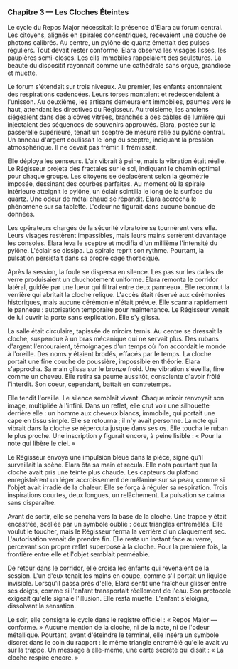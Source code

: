 ### Chapitre 3 — Les Cloches Éteintes
Le cycle du Repos Major nécessitait la présence d'Elara au forum central. Les citoyens, alignés en spirales concentriques,
recevaient une douche de photons calibrés. Au centre, un pylône de quartz émettait des pulses réguliers. Tout devait rester
conforme. Elara observa les visages lisses, les paupières semi-closes. Les cils immobiles rappelaient des sculptures. La beauté
du dispositif rayonnait comme une cathédrale sans orgue, grandiose et muette.

Le forum s'étendait sur trois niveaux. Au premier, les enfants entonnaient des respirations cadencées. Leurs torses montaient et
redescendaient à l'unisson. Au deuxième, les artisans demeuraient immobiles, paumes vers le haut, attendant les directives du
Régisseur. Au troisième, les anciens siégeaient dans des alcôves vitrées, branchés à des câbles de lumière qui injectaient des
séquences de souvenirs approuvés. Elara, postée sur la passerelle supérieure, tenait un sceptre de mesure relié au pylône central.
Un anneau d'argent coulissait le long du sceptre, indiquant la pression atmosphérique. Il ne devait pas frémir. Il frémissait.

Elle déploya les senseurs. L'air vibrait à peine, mais la vibration était réelle. Le Régisseur projeta des fractales sur le sol,
indiquant le chemin optimal pour chaque groupe. Les citoyens se déplacèrent selon la géométrie imposée, dessinant des courbes
parfaites. Au moment où la spirale intérieure atteignit le pylône, un éclair scintilla le long de la surface du quartz. Une
odeur de métal chaud se répandit. Elara accrocha le phénomène sur sa tablette. L'odeur ne figurait dans aucune banque de données.

Les opérateurs chargés de la sécurité vibratoire se tournèrent vers elle. Leurs visages restèrent impassibles, mais leurs mains
serrèrent davantage les consoles. Elara leva le sceptre et modifia d'un millième l'intensité du pylône. L'éclair se dissipa. La
spirale reprit son rythme. Pourtant, la pulsation persistait dans sa propre cage thoracique.

Après la session, la foule se dispersa en silence. Les pas sur les dalles de verre produisaient un chuchotement uniforme. Elara
remonta le corridor latéral, guidée par une lueur qui filtrai entre deux panneaux. Elle reconnut la verrière qui abritait la
cloche relique. L'accès était réservé aux cérémonies historiques, mais aucune cérémonie n'était prévue. Elle scanna rapidement le
panneau : autorisation temporaire pour maintenance. Le Régisseur venait de lui ouvrir la porte sans explication. Elle s'y glissa.

La salle était circulaire, tapissée de miroirs ternis. Au centre se dressait la cloche, suspendue à un bras mécanique qui ne
servait plus. Des rubans d'argent l'entouraient, témoignages d'un temps où l'on accordait le monde à l'oreille. Des noms y étaient
brodés, effacés par le temps. La cloche portait une fine couche de poussière, impossible en théorie. Elara s'approcha. Sa main
glissa sur le bronze froid. Une vibration s'éveilla, fine comme un cheveu. Elle retira sa paume aussitôt, consciente d'avoir
frôlé l'interdit. Son coeur, cependant, battait en contretemps.

Elle tendit l'oreille. Le silence semblait vivant. Chaque miroir renvoyait son image, multipliée à l'infini. Dans un reflet,
elle crut voir une silhouette derrière elle : un homme aux cheveux blancs, immobile, qui portait une cape en tissu simple. Elle
se retourna ; il n'y avait personne. La note qui vibrait dans la cloche se répercuta jusque dans ses os. Elle toucha le ruban le
plus proche. Une inscription y figurait encore, à peine lisible : « Pour la note qui libère le ciel. »

Le Régisseur envoya une impulsion bleue dans la pièce, signe qu'il surveillait la scène. Elara ôta sa main et recula. Elle nota
pourtant que la cloche avait pris une teinte plus chaude. Les capteurs du plafond enregistrèrent un léger accroissement de
mélanine sur sa peau, comme si l'objet avait irradié de la chaleur. Elle se força à réguler sa respiration. Trois inspirations
courtes, deux longues, un relâchement. La pulsation se calma sans disparaître.

Avant de sortir, elle se pencha vers la base de la cloche. Une trappe y était encastrée, scellée par un symbole oublié : deux
triangles entremêlés. Elle voulut le toucher, mais le Régisseur ferma la verrière d'un claquement sec. L'autorisation venait de
prendre fin. Elle resta un instant face au verre, percevant son propre reflet superposé à la cloche. Pour la première fois,
la frontière entre elle et l'objet semblait perméable.

De retour dans le corridor, elle croisa les enfants qui revenaient de la session. L'un d'eux tenait les mains en coupe, comme s'il
portait un liquide invisible. Lorsqu'il passa près d'elle, Elara sentit une fraîcheur glisser entre ses doigts, comme si l'enfant
transportait réellement de l'eau. Son protocole exigeait qu'elle signale l'illusion. Elle resta muette. L'enfant s'éloigna,
dissolvant la sensation.

Le soir, elle consigna le cycle dans le registre officiel : « Repos Major — conforme. » Aucune mention de la cloche, ni de la
note, ni de l'odeur métallique. Pourtant, avant d'éteindre le terminal, elle inséra un symbole discret dans le coin du rapport :
le même triangle entremêlé qu'elle avait vu sur la trappe. Un message à elle-même, une carte secrète qui disait : « La cloche
respire encore. »
